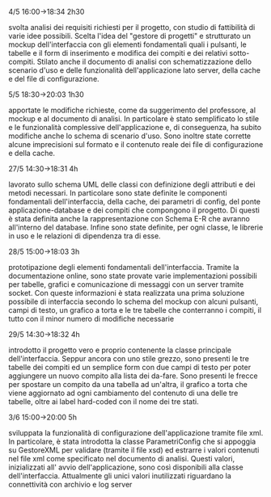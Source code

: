 4/5 16:00->18:34 2h30

svolta analisi dei requisiti richiesti per il progetto, con studio di fattibilità di varie idee possibili. Scelta l'idea del "gestore di progetti" e strutturato un mockup dell'interfaccia con gli elementi fondamentali quali i pulsanti, le tabelle e il form di inserimento e modifica dei compiti e dei relativi sotto-compiti. Stilato anche il documento di analisi con schematizzazione dello scenario d'uso e delle funzionalità dell'applicazione lato server, della cache e del file di configurazione.



5/5 18:30->20:03 1h30

apportate le modifiche richieste, come da suggerimento del professore, al mockup e al documento di analisi. In particolare è stato semplificato lo stile e le funzionalità complessive dell'applicazione e, di conseguenza, ha subito modifiche anche lo schema di scenario d'uso. Sono inoltre state corrette alcune imprecisioni sul formato e il contenuto reale dei file di configurazione e della cache.



27/5 14:30->18:31 4h

lavorato sullo schema UML delle classi con definizione degli attributi e dei metodi necessari. In particolare sono state definite le componenti fondamentali dell'interfaccia, della cache, dei parametri di config, del ponte applicazione-database e dei compiti che compongono il progetto. Di questi è stata definita anche la rappresentazione con Schema E-R che avranno all'interno del database. Infine sono state definite, per ogni classe, le librerie in uso e le relazioni di dipendenza tra di esse.



28/5 15:00->18:03 3h

prototipazione degli elementi fondamentali dell'interfaccia. Tramite la documentazione online, sono state provate varie implementazioni possibili per tabelle, grafici e comunicazione di messaggi con un server tramite socket. Con queste informazioni è stata realizzata una prima soluzione possibile di interfaccia secondo lo schema del mockup con alcuni pulsanti, campi di testo, un grafico a torta e le tre tabelle che conterranno i compiti, il tutto con il minor numero di modifiche necessarie



29/5 14:30->18:32 4h

introdotto il progetto vero e proprio contenente la classe principale dell'interfaccia. Seppur ancora con uno stile grezzo, sono presenti le tre tabelle dei compiti ed un semplice form con due campi di testo per poter aggiungere un nuovo compito alla lista dei da-fare. Sono presenti le frecce per spostare un compito da una tabella ad un'altra, il grafico a torta che viene aggiornato ad ogni cambiamento del contenuto di una delle tre tabelle, oltre ai label hard-coded con il nome dei tre stati.

3/6 15:00->20:00 5h

sviluppata la funzionalità di configurazione dell'applicazione tramite file xml. In particolare, è stata introdotta la classe ParametriConfig che si appoggia su GestoreXML per validare (tramite il file xsd) ed estrarre i valori contenuti nel file xml come specificato nel documento di analisi. Questi valori, inizializzati all' avvio dell'applicazione, sono così disponibili alla classe dell'interfaccia. Attualmente gli unici valori inutilizzati riguardano la connettività con archivio e log server
